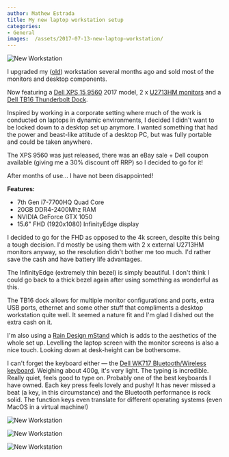 ```yaml
---
author: Mathew Estrada
title: My new laptop workstation setup
categories:
- General
images:  /assets/2017-07-13-new-laptop-workstation/
---
```

![New Workstation]({{page.images}}dell3.JPG)

I upgraded my ([old](/new-pc-build)) workstation several months ago and sold most of the monitors and desktop components.

Now featuring a [Dell XPS 15 9560](http://www.dell.com/au/p/xps-15-9560-laptop/pd?ref=PD_OC) 2017 model, 2 x [U2713HM monitors](/dell-u2713hm-ahips-monitors) and a [Dell TB16 Thunderbolt Dock](http://www.dell.com/en-us/shop/dell-business-thunderbolt-dock-tb16-with-240w-adapter/apd/452-bcnu/pc-accessories).

<!--more-->

Inspired by working in a corporate setting where much of the work is conducted on laptops in dynamic environments, I decided I didn't want to be locked down to a desktop set up anymore. I wanted something that had the power and beast-like attitude of a desktop PC, but was fully portable and could be taken anywhere.

The XPS 9560 was just released, there was an eBay sale + Dell coupon available (giving me a 30% discount off RRP) so I decided to go for it!

After months of use... I have not been disappointed!


**Features:**

- 7th Gen i7-7700HQ Quad Core
- 20GB DDR4-2400Mhz RAM
- NVIDIA GeForce GTX 1050
- 15.6" FHD (1920x1080) InfinityEdge display

I decided to go for the FHD as opposed to the 4k screen, despite this being a tough decision. I'd mostly be using them with 2 x external U2713HM monitors anyway, so the resolution didn't bother me too much. I'd rather save the cash and have battery life advantages.

The InfinityEdge (extremely thin bezel) is simply beautiful. I don't think I could go back to a thick bezel again after using something as wonderful as this.

The TB16 dock allows for multiple monitor configurations and ports, extra USB ports, ethernet and some other stuff that compliments a desktop workstation quite well. It seemed a nature fit and I'm glad I dished out the extra cash on it.

I'm also using a [Rain Design mStand](http://www.raindesigninc.com/mstand.html) which is adds to the aesthetics of the whole set up. Levelling the laptop screen with the monitor screens is also a nice touch. Looking down at desk-height can be bothersome.

I can't forget the keyboard either ― the [Dell WK717 Bluetooth/Wireless keyboard](http://www.dell.com/en-us/work/shop/dell-premier-wireless-keyboard-wk717/apd/580-aflj/pc-accessories). Weighing about 400g, it's very light. The typing is incredible. Really quiet, feels good to type on. Probably one of the best keyboards I have owned. Each key press feels lovely and pushy!
It has never missed a beat (a key, in this circumstance) and the Bluetooth performance is rock solid. The function keys even translate for different operating systems (even MacOS in a virtual machine!)



![New Workstation]({{page.images}}dell4.JPG)

![New Workstation]({{page.images}}dell1.JPG)

![New Workstation]({{page.images}}dell2.JPG)